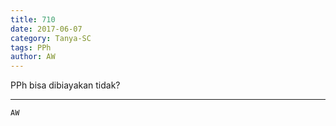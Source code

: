 ```yaml
---
title: 710
date: 2017-06-07
category: Tanya-SC
tags: PPh
author: AW
---
```


PPh bisa dibiayakan tidak?

---



`AW`
